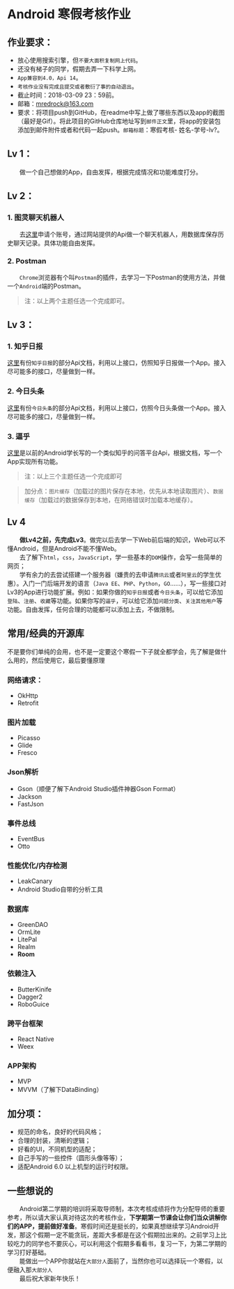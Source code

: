 <h1>Android 寒假考核作业</h1>

## 作业要求：
+ 放心使用搜索引擎，但`不要大面积复制网上代码`。
+ 还没有梯子的同学，假期去弄一下科学上网。
+ `App兼容到4.0，Api 14`。
+ `考核作业没有完成且提交或者敷衍了事的自动退出`。
+ 截止时间：2018-03-09 23：59前。
+ 邮箱：mredrock@163.com
+ 要求：将项目push到GitHub，在readme中写上做了哪些东西以及app的截图（最好是Gif）。将此项目的GitHub仓库地址写到`邮件正文`里，将app的安装包添加到邮件附件或者和代码一起push。`邮箱标题`：寒假考核-
姓名-学号-lv?。

## Lv 1：
&emsp;&emsp;做一个自己想做的App，自由发挥，根据完成情况和功能难度打分。

## Lv 2：
### 1. 图灵聊天机器人
&emsp;&emsp;去[这里](http://www.tuling123.com/)申请个账号，通过网站提供的Api做一个聊天机器人，用数据库保存历史聊天记录。具体功能自由发挥。

### 2. Postman
&emsp;&emsp;`Chrome`浏览器有个叫`Postman`的插件，去学习一下Postman的使用方法，并做一个`Android`端的Postman。

>注：以上两个主题任选一个完成即可。

## Lv 3：
### 1. 知乎日报
[这里](https://github.com/izzyleung/ZhihuDailyPurify/wiki/%E7%9F%A5%E4%B9%8E%E6%97%A5%E6%8A%A5-API-%E5%88%86%E6%9E%90)有份`知乎日报`的部分Api文档，利用以上接口，仿照知乎日报做一个App。接入尽可能多的接口，尽量做到一样。

### 2. 今日头条
[这里](https://github.com/iMeiji/Toutiao/wiki/%E4%BB%8A%E6%97%A5%E5%A4%B4%E6%9D%A1Api%E5%88%86%E6%9E%90)有份`今日头条`的部分Api文档，利用以上接口，仿照今日头条做一个App。接入尽可能多的接口，尽量做到一样。

### 3. 逼乎
[这里](https://github.com/jay68/bihu_web/wiki/%E9%80%BC%E4%B9%8EAPI%E6%96%87%E6%A1%A3)是以前的Android学长写的一个类似知乎的问答平台Api，根据文档，写一个App实现所有功能。

>注：以上三个主题任选一个完成即可

>加分点：`图片缓存`（加载过的图片保存在本地，优先从本地读取图片）、`数据缓存`（加载过的数据保存到本地，在网络错误时加载本地缓存）。

## Lv 4
&emsp;&emsp;**做Lv4之前，先完成Lv3**。做完以后去学一下Web前后端的知识，Web可以不懂Android，但是Android不能不懂Web。   
&emsp;&emsp;去了解下`html`，`css`，`JavaScript`，学一些基本的`DOM`操作，会写一些简单的网页；    
&emsp;&emsp;学有余力的去尝试搭建一个服务器（嫌贵的去申请`腾讯云`或者`阿里云`的学生优惠）。入门一门后端开发的语言（`Java EE`、`PHP`、`Python`，`GO`......），写一些接口对Lv3的App进行功能扩展。例如：如果你做的`知乎日报`或者`今日头条`，可以给它添加`登陆`、`注册`、`收藏`等功能。如果你写的`逼乎`，可以给它添加`问题分类`、`关注其他用户`等功能。自由发挥，任何合理的功能都可以添加上去，不做限制。

## 常用/经典的开源库
不是要你们单纯的会用，也不是一定要这个寒假一下子就全都学会，先了解是做什么用的，然后使用它，最后要懂原理
### 网络请求：
* OkHttp
* Retrofit
### 图片加载
* Picasso
* Glide
* Fresco

### Json解析
* Gson（顺便了解下Android Studio插件神器Gson Format）
* Jackson
* FastJson

### 事件总线
* EventBus
* Otto

### 性能优化/内存检测
* LeakCanary
* Android Studio自带的分析工具

### 数据库
* GreenDAO
* OrmLite
* LitePal
* Realm
* **Room**

### 依赖注入
* ButterKinife
* Dagger2
* RoboGuice

### 跨平台框架
* React Native
* Weex

### APP架构
* MVP
* MVVM（了解下DataBinding）


## 加分项：
+ 规范的命名，良好的代码风格；
+ 合理的封装，清晰的逻辑；
+ 好看的UI，不同机型的适配；
+ 自己手写的一些控件（圆形头像等等）；
+ 适配Android 6.0 以上机型的运行时权限。

## 一些想说的
&emsp;&emsp;Android第二学期的培训将采取导师制，本次考核成绩将作为分配导师的重要参考，所以请大家认真对待这次的考核作业，**下学期第一节课会让你们当众讲解你们的APP，提前做好准备**。寒假时间还是挺长的，如果真想继续学习Android开发，那这个假期一定不能贪玩，差距大多都是在这个假期拉出来的。之前学习上比较吃力的同学也不要灰心，可以利用这个假期多看看书，复习一下，为第二学期的学习打好基础。      
&emsp;&emsp;能做出一个APP你就站在`大部分人`面前了，当然你也可以选择玩一个寒假，以便融入那`大部分人`      
&emsp;&emsp;最后祝大家新年快乐！



